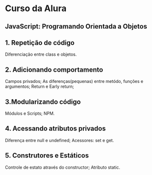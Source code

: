 # Curso da Alura

## JavaScript: Programando Orientada a Objetos

## 1. Repetição de código
Diferenciação entre class e objetos.
    
## 2. Adicionando comportamento
Campos privados;
As diferenças(pequenas) entre metódo, funções e argumentos;
Return e Early return;

## 3.Modularizando código
Módulos e Scripts;
NPM.

## 4. Acessando atributos privados
Diferença entre null e undefined;
Acessores: set e get.
    
## 5. Construtores e Estáticos
Controle de estato através do constructor;
Atributo static.
